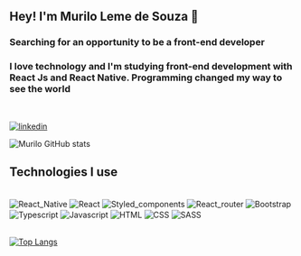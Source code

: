 ## Hey! I'm Murilo Leme de Souza 🤙

### Searching for an opportunity to be a front-end developer
### I love technology and I'm studying front-end development with React Js and React Native. Programming changed my way to see the world

<br/>

[![linkedin](https://img.shields.io/badge/LinkedIn-0077B5?style=for-the-badge&logo=linkedin&logoColor=white)](https://www.linkedin.com/in/murilo-leme-de-souza/)

![Murilo GitHub stats](https://github-readme-stats.vercel.app/api?username=murilo-souza&show_icons=true&theme=dracula)

## Technologies I use
<div style="display: inline_block"><br/>
   <img align = "center" alt ="React_Native" src="https://img.shields.io/badge/React_Native-20232A?style=for-the-badge&logo=react&logoColor=61DAFB"/>
   <img align = "center" alt ="React" src="https://img.shields.io/badge/React-20232A?style=for-the-badge&logo=react&logoColor=61DAFB"/>
   <img align = "center" alt ="Styled_components" src="https://img.shields.io/badge/styled--components-DB7093?style=for-the-badge&logo=styled-components&logoColor=white"/>
   <img align = "center" alt ="React_router" src="https://img.shields.io/badge/React_Router-CA4245?style=for-the-badge&logo=react-router&logoColor=white"/>
   <img align = "center" alt ="Bootstrap" src="https://img.shields.io/badge/Bootstrap-563D7C?style=for-the-badge&logo=bootstrap&logoColor=white"/>
   <img align = "center" alt ="Typescript" src="https://img.shields.io/badge/TypeScript-007ACC?style=for-the-badge&logo=typescript&logoColor=white"/>
   <img align = "center" alt ="Javascript" src="https://img.shields.io/badge/JavaScript-F7DF1E?style=for-the-badge&logo=javascript&logoColor=black"/>
   <img align = "center" alt ="HTML" src="https://img.shields.io/badge/HTML5-E34F26?style=for-the-badge&logo=html5&logoColor=white"/>
   <img align = "center" alt ="CSS" src="https://img.shields.io/badge/CSS3-1572B6?style=for-the-badge&logo=css3&logoColor=white"/>
   <img align = "center" alt ="SASS" src="https://img.shields.io/badge/Sass-CC6699?style=for-the-badge&logo=sass&logoColor=white"/>
</div>
<br/>

[![Top Langs](https://github-readme-stats.vercel.app/api/top-langs/?username=murilo-souza)](https://github.com/murilo-souza/github-readme-stats)
